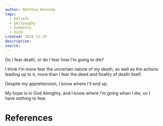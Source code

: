 ```yaml
---
author: Matthew Kennedy
tags:
  - beliefs
  - philosophy
  - humanity
  - mind
created: 2024-12-29
description: 
source:
---
```

Do I fear death, or do I fear how I'm going to die?

I think I'm more fear the uncertain nature of my death, as well as the actions leading up to it, more than I fear the deed and finality of death itself. 

Despite my apprehension, I know where I'll end up. 

My hope is in God Almighty, and I know where I'm going when I die, so I have nothing to fear. 




# References